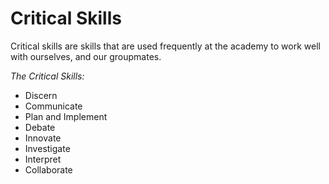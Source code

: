 Critical Skills
===============

Critical skills are skills that are used frequently at the academy to work well with ourselves, and our groupmates.

*The Critical Skills:*
* Discern
* Communicate
* Plan and Implement
* Debate
* Innovate
* Investigate
* Interpret
* Collaborate
